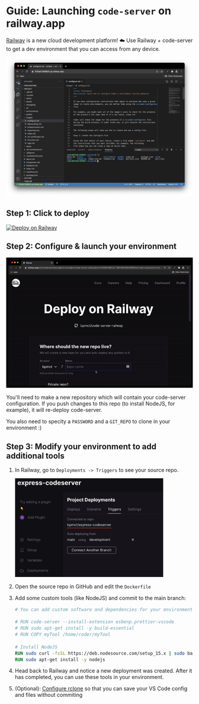 # Guide: Launching `code-server` on railway.app

[Railway](https://railway.app) is a new cloud development platform! ☁️ Use Railway + code-server to get a dev environment that you can access from any device.

![code-server and railway.app](../img/code-server-railway.png)

## Step 1: Click to deploy

[![Deploy on Railway](https://railway.app/button.svg)](https://railway.app/new?template=https%3A%2F%2Fgithub.com%2Fbpmct%2Fcode-server-railway&envs=PASSWORD%2CGIT_REPO&PASSWORDDesc=Your+password+to+log+in+to+code-server+with&GIT_REPODesc=A+git+repo+to+clone+and+open+in+code-server+%28ex.+https%3A%2F%2Fgithub.com%2Fcdr%2Fdocs.git%29)

## Step 2: Configure & launch your environment

![railway launch environment screen](../img/launch-railway.gif)

You'll need to make a new repository which will contain your code-server configuration. If you push changes to this repo (to install NodeJS, for example), it will re-deploy code-server.

You also need to specity a `PASSWORD` and a `GIT_REPO` to clone in your environment :)

## Step 3: Modify your environment to add additional tools

1. In Railway, go to `Deployments -> Triggers` to see your source repo.

   <img src="../img/railway-connected.png" alt="Connected git repo" width="400" />

1. Open the source repo in GitHub and edit the `Dockerfile`
1. Add some custom tools (like NodeJS) and commit to the main branch:

   ```Dockerfile
   # You can add custom software and dependencies for your environment here. Some examples:

   # RUN code-server --install-extension esbenp.prettier-vscode
   # RUN sudo apt-get install -y build-essential
   # RUN COPY myTool /home/coder/myTool

   # Install NodeJS
   RUN sudo curl -fsSL https://deb.nodesource.com/setup_15.x | sudo bash -
   RUN sudo apt-get install -y nodejs
   ```

1. Head back to Railway and notice a new deployment was created. After it has completed, you can use these tools in your environment.

1. (Optional): [Configure rclone](https://github.com/bpmct/deploy-code-server/tree/main/deploy-container#-persist-your-filesystem-with-rclone) so that you can save your VS Code config and files without commiting
